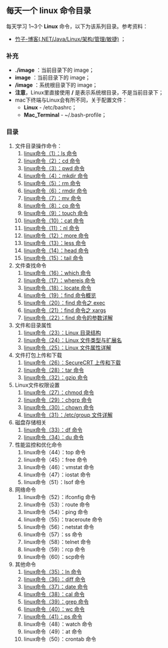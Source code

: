 ## 每天一个 linux 命令目录

每天学习 1~3个 **Linux** 命令，以下为该系列目录。参考资料：

- [竹子-博客(.NET/Java/Linux/架构/管理/敏捷)](https://www.cnblogs.com/peida/archive/2012/12/05/2803591.html "每天一个linux命令") ；

### 补充

- **./image** ：当前目录下的 image；
- **image** ：当前目录下的 image；
- **/image** ：系统根目录下的 image；
- **注意**，Linux里直接使用 **/** 是表示系统根目录，不是当前目录下；
- mac下终端与Linux会有所不同，关于配置文件：
  - **Linux** - /etc/bashrc；
  - **Mac_Terminal** - ~/.bash-profile；

### 目录

1. 文件目录操作命令：
   1. [linux命令（1）：ls 命令](http://www.jianwill.cn/md/linux/ls.html)
   2. [linux命令（2）：cd 命令](http://www.jianwill.cn/md/linux/cd.html)
   3. [linux命令（3）：pwd 命令](http://www.jianwill.cn/md/linux/pwd.html)
   4. [linux命令（4）：mkdir 命令](http://www.jianwill.cn/md/linux/mkdir.html)
   5. [linux命令（5）：rm 命令](http://www.jianwill.cn/md/linux/rm.html)
   6. [linux命令（6）：rmdir 命令](http://www.jianwill.cn/md/linux/rmdir.html)
   7. [linux命令（7）：mv 命令](http://www.jianwill.cn/md/linux/mv.html)
   8. [linux命令（8）：cp 命令](http://www.jianwill.cn/md/linux/cp.html)
   9. [linux命令（9）：touch 命令](http://www.jianwill.cn/md/linux/touch.html)
   10. [linux命令（10）：cat 命令](http://www.jianwill.cn/md/linux/cat.html)
   11. [linux命令（11）：nl 命令](http://www.jianwill.cn/md/linux/nl.html)
   12. [linux命令（12）：more 命令](http://www.jianwill.cn/md/linux/more.html)
   13. [linux命令（13）：less 命令](http://www.jianwill.cn/md/linux/less.html)
   14. [linux命令（14）：head 命令](http://www.jianwill.cn/md/linux/head.html)
   15. [linux命令（15）：tail 命令](http://www.jianwill.cn/md/linux/tail.html)
2. 文件查找命令
   1. [linux命令（16）：which 命令](http://www.jianwill.cn/md/linux/which.html)
   2. [linux命令（17）：whereis 命令](http://www.jianwill.cn/md/linux/whereis.html)
   3. [linux命令（18）：locate 命令](http://www.jianwill.cn/md/linux/locate.html)
   4. [linux命令（19）：find 命令概览](http://www.jianwill.cn/md/linux/find.html)
   5. [linux命令（20）：find 命令之 exec](http://www.jianwill.cn/md/linux/find-exec.html)
   6. [linux命令（21）：find 命令之 xargs](http://www.jianwill.cn/md/linux/find-xargs.html)
   7. [linux命令（22）：find 命令的参数详解](http://www.jianwill.cn/md/linux/find-indetail.html)
3. 文件和目录属性
   1. [linux命令（23）：Linux 目录结构](http://www.jianwill.cn/md/linux/linux-directory.html)
   2. [linux命令（24）：Linux 文件类型与扩展名](http://www.jianwill.cn/md/linux/linux-filetype.html)
   3. [linux命令（25）：Linux 文件属性详解](http://www.jianwill.cn/md/linux/linux-fileattr.html)
4. 文件打包上传和下载
   1. [linux命令（26）：SecureCRT 上传和下载](http://www.jianwill.cn/md/linux/securecrt.html)
   2. [linux命令（28）：tar 命令](http://www.jianwill.cn/md/linux/tar.html)
   3. [linux命令（32）：gzip 命令](http://www.jianwill.cn/md/linux/gzip.html)
5. Linux文件权限设置
   1. [linux命令（27）：chmod 命令](http://www.jianwill.cn/md/linux/chmod.html)
   2. [linux命令（29）：chgrp 命令](http://www.jianwill.cn/md/linux/chgrp.html)
   3. [linux命令（30）：chown 命令](http://www.jianwill.cn/md/linux/chown.html)
   4. [linux命令（31）：/etc/group 文件详解](http://www.jianwill.cn/md/linux/etcgroup.html)
6. 磁盘存储相关
   1. [linux命令（33）：df 命令](http://www.jianwill.cn/md/linux/df.html)
   2. [linux命令（34）：du 命令](http://www.jianwill.cn/md/linux/du.html)
7. 性能监控和优化命令
   1. linux命令（44）：top 命令
   2. linux命令（45）：free 命令
   3. linux命令（46）：vmstat 命令
   4. linux命令（47）：iostat 命令
   5. linux命令（51）：lsof 命令
8. 网络命令
   1. linux命令（52）：ifconfig 命令
   2. linux命令（53）：route 命令
   3. linux命令（54）：ping 命令
   4. linux命令（55）：traceroute 命令
   5. linux命令（56）：netstat 命令
   6. linux命令（57）：ss 命令
   7. linux命令（58）：telnet 命令
   8. linux命令（59）：rcp 命令
   9. linux命令（60）：scp命令
9. 其他命令
   1. [linux命令（35）：ln 命令](http://www.jianwill.cn/md/linux/ln.html)
   2. [linux命令（36）：diff 命令](http://www.jianwill.cn/md/linux/diff.html)
   3. [linux命令（37）：date 命令](http://www.jianwill.cn/md/linux/date.html)
   4. [linux命令（38）：cal 命令](http://www.jianwill.cn/md/linux/cal.html)
   5. [linux命令（39）：grep 命令](http://www.jianwill.cn/md/linux/grep.html)
   6. [linux命令（40）：wc 命令](http://www.jianwill.cn/md/linux/wc.html)
   7. [linux命令（41）：ps 命令](http://www.jianwill.cn/md/linux/ps.html)
   8. linux命令（48）：watch 命令
   9. linux命令（49）：at 命令
   10. linux命令（50）：crontab 命令